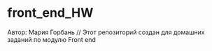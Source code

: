# front_end_HW
Автор: Мария Горбань //
Этот репозиторий создан для домашних заданий по модулю Front end
